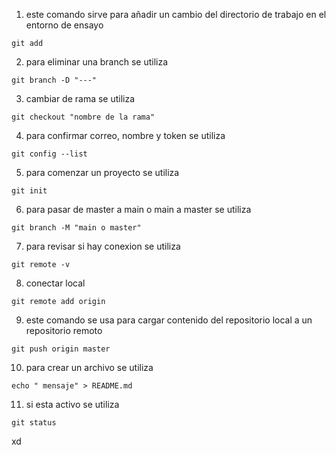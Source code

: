 1. este comando sirve para añadir un cambio del directorio de trabajo en el entorno de ensayo

```
git add
```

2. para eliminar una branch se utiliza 

```
git branch -D "---"
```

3. cambiar de rama se utiliza

```
git checkout "nombre de la rama"
```

4. para confirmar correo, nombre y token se utiliza

```
git config --list
```

5. para comenzar un proyecto se utiliza

```
git init
```

6. para pasar de master a main o main a master se utiliza

```
git branch -M "main o master"
```

7. para revisar si hay conexion se utiliza

```
git remote -v
```


8. conectar local

```
git remote add origin
```

9. este comando se usa para cargar contenido del repositorio local a un repositorio remoto


```
git push origin master
```
10. para crear un  archivo se utiliza


```
echo " mensaje" > README.md
```

11. si esta activo se utiliza


```
git status
```
xd


